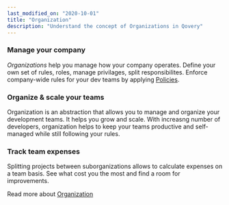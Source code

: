 ```yaml
---
last_modified_on: "2020-10-01"
title: "Organization"
description: "Understand the concept of Organizations in Qovery"
---
```

### Manage your company
*Organizations* help you manage how your company operates. Define your own set of rules, roles, manage privilages, split responsibilites.
Enforce company-wide rules for your dev teams by applying [Policies][docs.main-concepts.business.policy].

### Organize & scale your teams
Organization is an abstraction that allows you to manage and organize your development teams. It helps you grow and scale. With increasng
number of developers, organization helps to keep your teams productive and self-managed while still following your rules.

### Track team expenses
Splitting projects between suborganizations allows to calculate expenses on a team basis. See what cost you the most and find a room for improvements.

Read more about [Organization][docs.using-qovery.configuration.business.organization]


[docs.main-concepts.business.policy]: /docs/main-concepts/business/policy/
[docs.using-qovery.configuration.business.organization]: /docs/using-qovery/configuration/business/organization/
